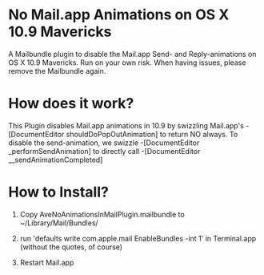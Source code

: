 No Mail.app Animations on OS X 10.9 Mavericks
=============================================

A Mailbundle plugin to disable the Mail.app Send- and Reply-animations on OS X 10.9 Mavericks. Run on your own risk. When having issues, please remove the 
Mailbundle again.


How does it work?
================
This Plugin disables Mail.app animations in 10.9 by swizzling Mail.app's -[DocumentEditor shouldDoPopOutAnimation] to return NO always.
To disable the send-animation, we swizzle -[DocumentEditor _performSendAnimation] to directly call -[DocumentEditor __sendAnimationCompleted]


How to Install?
===============
1) Copy AveNoAnimationsInMailPlugin.mailbundle  to ~/Library/Mail/Bundles/

2) run 'defaults write com.apple.mail EnableBundles -int 1' in Terminal.app (without the quotes, of course)

3) Restart Mail.app

